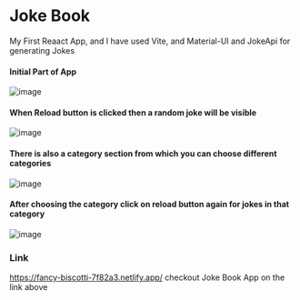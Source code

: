 # Joke Book

My First Reaact App, and I have used Vite, and Material-UI and JokeApi for generating Jokes

#### Initial Part of App
![image](https://github.com/Harshit-here19/JokeBook/assets/125533407/cb18fe94-3ac6-4369-a89f-c7bfb8e3b9fe)

#### When Reload button is clicked then a random joke will be visible

![image](https://github.com/Harshit-here19/JokeBook/assets/125533407/ea9b3631-1da5-4d68-90f8-330206bfbd35)

#### There is also a category section from which you can choose different categories

![image](https://github.com/Harshit-here19/JokeBook/assets/125533407/84d3a2e7-a9b5-4ad4-b06a-9b48c0c8b430)

#### After choosing the category click on reload button again for jokes in that category

![image](https://github.com/Harshit-here19/JokeBook/assets/125533407/72e821c6-a298-468b-a7ff-a3ffe1e07924)

### Link
https://fancy-biscotti-7f82a3.netlify.app/
checkout Joke Book App on the link above
